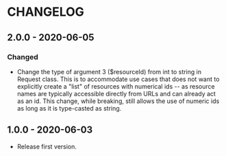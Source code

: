 # CHANGELOG

## 2.0.0 - 2020-06-05

### Changed

- Change the type of argument 3 ($resourceId) from int to string in Request class. This is to
accommodate use cases that does not want to explicitly create a "list" of resources with numerical
ids -- as resource names are typically accessible directly from URLs and can already act as an id. This
change, while breaking, still allows the use of numeric ids as long as it is type-casted as string.

## 1.0.0 - 2020-06-03

- Release first version.